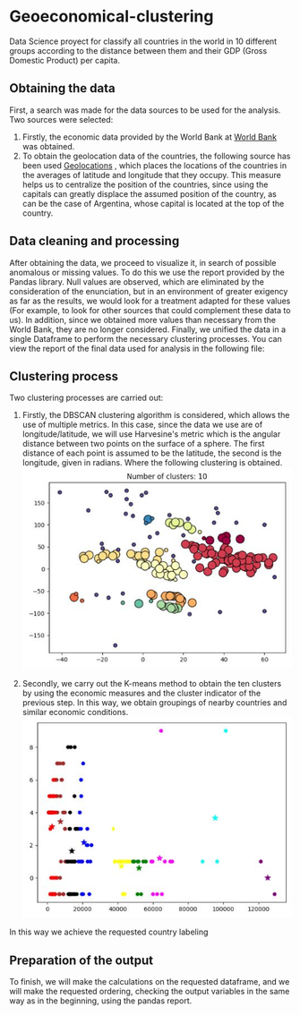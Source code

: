 # Geoeconomical-clustering
Data Science proyect for classify all countries in the world in 10 different groups according to the distance between them and their GDP (Gross Domestic Product) per capita.

## Obtaining the data
First, a search was made for the data sources to be used for the analysis. Two sources were selected:
1. Firstly, the economic data provided by the World Bank at [World Bank](https://data.worldbank.org) was obtained.
2. To obtain the geolocation data of the countries, the following source has been used [Geolocations](https://gist.github.com/tadast/8827699) , which places the locations of the countries in the averages of latitude and longitude that they occupy. This measure helps us to centralize the position of the countries, since using the capitals can greatly displace the assumed position of the country, as can be the case of Argentina, whose capital is located at the top of the country.

## Data cleaning and processing
After obtaining the data, we proceed to visualize it, in search of possible anomalous or missing values. To do this we use the report provided by the Pandas library.
Null values are observed, which are eliminated by the consideration of the enunciation, but in an environment of greater exigency as far as the results, we would look for a treatment adapted for these values (For example, to look for other sources that could complement these data to us). In addition, since we obtained more values than necessary from the World Bank, they are no longer considered.
Finally, we unified the data in a single Dataframe to perform the necessary clustering processes.
You can view the report of the final data used for analysis in the following file:

## Clustering process
Two clustering processes are carried out:
1. Firstly, the DBSCAN clustering algorithm is considered, which allows the use of multiple metrics. In this case, since the data we use are of longitude/latitude, we will use Harvesine's metric which is the angular distance between two points on the surface of a sphere. The first distance of each point is assumed to be the latitude, the second is the longitude, given in radians. Where the following clustering is obtained.
![GeoCluster](https://github.com/i100van/Geoeconomical-clustering/blob/main/geocluster.JPG)

2. Secondly, we carry out the K-means method to obtain the ten clusters by using the economic measures and the cluster indicator of the previous step. In this way, we obtain groupings of nearby countries and similar economic conditions.
![Geoeconomical cluster](https://github.com/i100van/Geoeconomical-clustering/blob/main/geoeconomical.JPG)

In this way we achieve the requested country labeling

## Preparation of the output
To finish, we will make the calculations on the requested dataframe, and we will make the requested ordering, checking the output variables in the same way as in the beginning, using the pandas report. 
